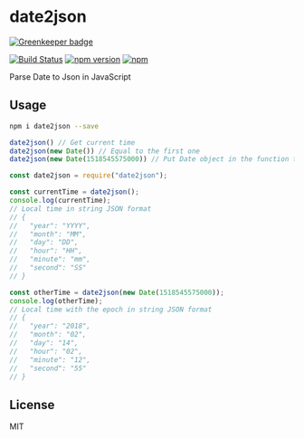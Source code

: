 # date2json

[![Greenkeeper badge](https://badges.greenkeeper.io/tigercosmos/date2json.svg)](https://greenkeeper.io/)

[![Build Status](https://travis-ci.org/tigercosmos/date2json.svg?branch=master)](https://travis-ci.org/tigercosmos/date2json)
[![npm version](https://badge.fury.io/js/date2json.svg)](https://badge.fury.io/js/date2json)
[![npm](https://img.shields.io/npm/dt/date2json.svg?style=flat-square)](https://www.npmjs.com/package/date2json)

Parse Date to Json in JavaScript

## Usage

```bash
npm i date2json --save
```

```js
date2json() // Get current time
date2json(new Date()) // Equal to the first one
date2json(new Date(1518545575000)) // Put Date object in the function to get that time
```

```js
const date2json = require("date2json");

const currentTime = date2json();
console.log(currentTime);
// Local time in string JSON format
// {
//   "year": "YYYY",
//   "month": "MM",
//   "day": "DD",
//   "hour": "HH",
//   "minute": "mm",
//   "second": "SS"
// }

const otherTime = date2json(new Date(1518545575000));
console.log(otherTime);
// Local time with the epoch in string JSON format
// {
//   "year": "2018",
//   "month": "02",
//   "day": "14",
//   "hour": "02",
//   "minute": "12",
//   "second": "55"
// }
```

## License

MIT
